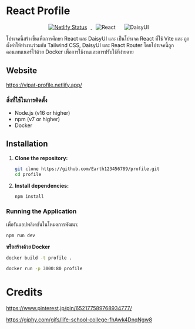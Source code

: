 # React Profile

<p align="center">
  <a href="https://app.netlify.com/sites/vipat-profile/deploys">
    <img src="https://api.netlify.com/api/v1/badges/15f7e6ff-c1e1-45fa-a9bb-15e549e936bf/deploy-status" alt="Netlify Status" style="margin: 0 10px;">
  </a>
  <img src="https://img.shields.io/badge/react-%2320232a.svg?style=for-the-badge&logo=react&logoColor=%2361DAFB" alt="React" style="margin: 0 10px;">
  <img src="https://img.shields.io/badge/daisyui-5A0EF8?style=for-the-badge&logo=daisyui&logoColor=white" alt="DaisyUI" style="margin: 0 10px;">
</p>

โปรเจคนี้สร้างขึ้นเพื่อการศึกษา React และ DaisyUI และ เป็นโปรเจค React ที่ใช้ Vite และ ถูกตั้งค่าให้ทำงานร่วมกับ Tailwind CSS, DaisyUI และ React Router โดยโปรเจคนี้ถูกคอนเทนเนอร์ไว้ด้วย Docker เพื่อการใช้งานและการปรับใช้ที่ง่ายดาย

## Website

https://vipat-profile.netlify.app/

### สิ่งที่ใช้ในการติดตั้ง

- Node.js (v16 or higher)
- npm (v7 or higher)
- Docker

## Installation

1. **Clone the repository:**

    ```bash
    git clone https://github.com/Earth123456789/profile.git
    cd profile
    ```
2. **Install dependencies:**

    ```bash
    npm install
    ```
### Running the Application

เพื่อรันแอปพลิเคชันในโหมดการพัฒนา:

```bash
npm run dev
```

**หรือสร้างด้วย Docker**

```bash
docker build -t profile .
```

```bash
docker run -p 3000:80 profile
```

# Credits

https://www.pinterest.jp/pin/652177589768934777/

https://giphy.com/gifs/life-school-college-fhAwk4DnqNgw8

